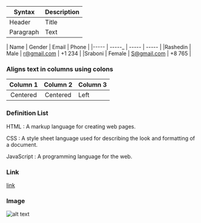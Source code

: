 | Syntax | Description |
| ----------- | ----------- |
| Header | Title |
| Paragraph | Text |



| Name | Gender | Email | Phone |
|----- | -----_ | ----- | ----- |
|Rashedin | Male | r@gmail.com | +1 234 |
|Sraboni | Female | S@gmail.com | +8 765 |


### Aligns text in columns using colons

| Column 1 | Column 2 | Column 3 |
|:-------:|:-------:|--------|
| Centered | Centered | Left |


### Definition List 
HTML
: A markup language for creating web pages.

CSS
: A style sheet language used for describing the look and formatting of a document.

JavaScript
: A programming language for the web.

### Link
[link](https://rashedin.dev)

### Image
![alt text](img.png)